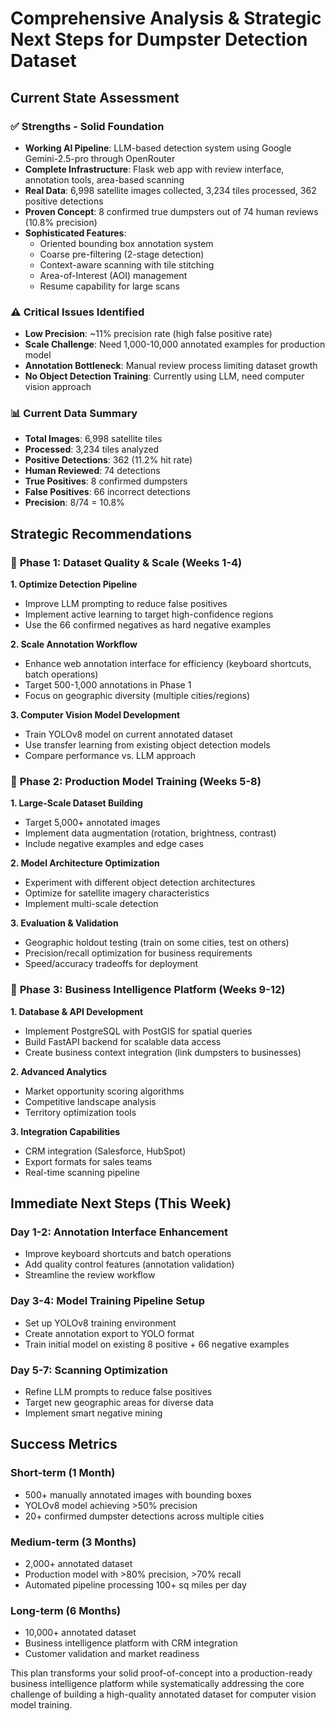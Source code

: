# Comprehensive Analysis & Strategic Next Steps for Dumpster Detection Dataset

## Current State Assessment

### ✅ **Strengths - Solid Foundation**
- **Working AI Pipeline**: LLM-based detection system using Google Gemini-2.5-pro through OpenRouter
- **Complete Infrastructure**: Flask web app with review interface, annotation tools, area-based scanning
- **Real Data**: 6,998 satellite images collected, 3,234 tiles processed, 362 positive detections
- **Proven Concept**: 8 confirmed true dumpsters out of 74 human reviews (10.8% precision)
- **Sophisticated Features**: 
  - Oriented bounding box annotation system
  - Coarse pre-filtering (2-stage detection)
  - Context-aware scanning with tile stitching
  - Area-of-Interest (AOI) management
  - Resume capability for large scans

### ⚠️ **Critical Issues Identified**
- **Low Precision**: ~11% precision rate (high false positive rate)
- **Scale Challenge**: Need 1,000-10,000 annotated examples for production model
- **Annotation Bottleneck**: Manual review process limiting dataset growth
- **No Object Detection Training**: Currently using LLM, need computer vision approach

### 📊 **Current Data Summary**
- **Total Images**: 6,998 satellite tiles
- **Processed**: 3,234 tiles analyzed
- **Positive Detections**: 362 (11.2% hit rate)
- **Human Reviewed**: 74 detections
- **True Positives**: 8 confirmed dumpsters
- **False Positives**: 66 incorrect detections
- **Precision**: 8/74 = 10.8%

## Strategic Recommendations

### 🎯 **Phase 1: Dataset Quality & Scale (Weeks 1-4)**

**1. Optimize Detection Pipeline**
- Improve LLM prompting to reduce false positives
- Implement active learning to target high-confidence regions
- Use the 66 confirmed negatives as hard negative examples

**2. Scale Annotation Workflow**
- Enhance web annotation interface for efficiency (keyboard shortcuts, batch operations)
- Target 500-1,000 annotations in Phase 1
- Focus on geographic diversity (multiple cities/regions)

**3. Computer Vision Model Development**
- Train YOLOv8 model on current annotated dataset
- Use transfer learning from existing object detection models
- Compare performance vs. LLM approach

### 🚀 **Phase 2: Production Model Training (Weeks 5-8)**

**1. Large-Scale Dataset Building**
- Target 5,000+ annotated images
- Implement data augmentation (rotation, brightness, contrast)
- Include negative examples and edge cases

**2. Model Architecture Optimization**
- Experiment with different object detection architectures
- Optimize for satellite imagery characteristics
- Implement multi-scale detection

**3. Evaluation & Validation**
- Geographic holdout testing (train on some cities, test on others)
- Precision/recall optimization for business requirements
- Speed/accuracy tradeoffs for deployment

### 💼 **Phase 3: Business Intelligence Platform (Weeks 9-12)**

**1. Database & API Development**
- Implement PostgreSQL with PostGIS for spatial queries
- Build FastAPI backend for scalable data access
- Create business context integration (link dumpsters to businesses)

**2. Advanced Analytics**
- Market opportunity scoring algorithms
- Competitive landscape analysis
- Territory optimization tools

**3. Integration Capabilities**
- CRM integration (Salesforce, HubSpot)
- Export formats for sales teams
- Real-time scanning pipeline

## Immediate Next Steps (This Week)

### **Day 1-2: Annotation Interface Enhancement**
- Improve keyboard shortcuts and batch operations
- Add quality control features (annotation validation)
- Streamline the review workflow

### **Day 3-4: Model Training Pipeline Setup**
- Set up YOLOv8 training environment
- Create annotation export to YOLO format
- Train initial model on existing 8 positive + 66 negative examples

### **Day 5-7: Scanning Optimization**
- Refine LLM prompts to reduce false positives
- Target new geographic areas for diverse data
- Implement smart negative mining

## Success Metrics

### **Short-term (1 Month)**
- 500+ manually annotated images with bounding boxes
- YOLOv8 model achieving >50% precision
- 20+ confirmed dumpster detections across multiple cities

### **Medium-term (3 Months)**
- 2,000+ annotated dataset
- Production model with >80% precision, >70% recall
- Automated pipeline processing 100+ sq miles per day

### **Long-term (6 Months)**
- 10,000+ annotated dataset
- Business intelligence platform with CRM integration
- Customer validation and market readiness

This plan transforms your solid proof-of-concept into a production-ready business intelligence platform while systematically addressing the core challenge of building a high-quality annotated dataset for computer vision model training.